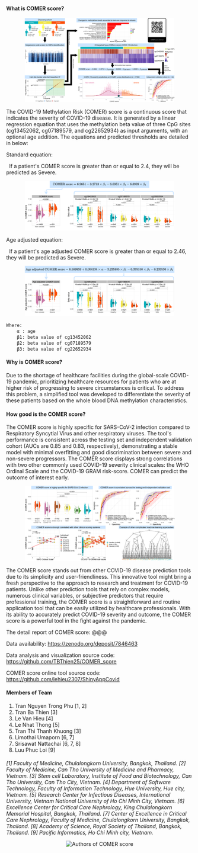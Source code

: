 #### What is COMER score?

<p align="center">
  <img src="https://raw.githubusercontent.com/lehieu2307/ShinyAppCovid/main/graphical_abstract.png"  title="Graphical abstract" style="max-width: 80%; max-height: 80%;">
</p>

The COVID-19 Methylation Risk (COMER) score is a continuous score that indicates the severity of COVID-19 disease. It is generated by a linear regression equation that uses the methylation beta value of three CpG sites (cg13452062, cg07189579, and cg22652934) as input arguments, with an optional age addition. The equations and predicted thresholds are detailed in below:

Standard equation:

&nbsp; If a patient's COMER score is greater than or equal to 2.4, they will be predicted as Severe.

<p align="center">
  <img src="https://raw.githubusercontent.com/lehieu2307/ShinyAppCovid/main/About_1_COMER_standard.png"  title="Standard COMER score equation" style="max-width: 80%; max-height: 80%;">
</p>

Age adjusted equation:

&nbsp; If a patient's age adjusted COMER score is greater than or equal to 2.46, they will be predicted as Severe.

<p align="center">
  <img src="https://raw.githubusercontent.com/lehieu2307/ShinyAppCovid/main/About_2_COMER_extend.png"  title="Age adjusted COMER score equation" style="max-width: 80%; max-height: 80%;">
</p>

    Where:
        α : age
        β1: beta value of cg13452062
        β2: beta value of cg07189579
        β3: beta value of cg22652934

#### Why is COMER score?

Due to the shortage of healthcare facilities during the global-scale COVID-19 pandemic, prioritizing healthcare resources for patients who are at higher risk of progressing to severe circumstances is critical. To address this problem, a simplified tool was developed to differentiate the severity of these patients based on the whole blood DNA methylation characteristics.

#### How good is the COMER score?

The COMER score is highly specific for SARS-CoV-2 infection compared to Respiratory Syncytial Virus and other respiratory viruses. The tool's performance is consistent across the testing set and independent validation cohort (AUCs are 0.85 and 0.83, respectively), demonstrating a stable model with minimal overfitting and good discrimination between severe and non-severe progressors. The COMER score displays strong correlations with two other commonly used COVID-19 severity clinical scales: the WHO Ordinal Scale and the COVID-19 GRAM risk-score. COMER can predict the outcome of interest early.

<p align="center">
  <img src="https://raw.githubusercontent.com/lehieu2307/ShinyAppCovid/main/About_3_good_COMER.png"  title="How good is COMER score?" style="max-width: 80%; max-height: 80%;">
</p>

The COMER score stands out from other COVID-19 disease prediction tools due to its simplicity and user-friendliness. This innovative tool might bring a fresh perspective to the approach to research and treatment for COVID-19 patients. Unlike other prediction tools that rely on complex models, numerous clinical variables, or subjective predictors that require professional training, the COMER score is a straightforward and routine application tool that can be easily utilized by healthcare professionals. With its ability to accurately predict COVID-19 severity and outcome, the COMER score is a powerful tool in the fight against the pandemic.

The detail report of COMER score: @@@

Data availability: https://zenodo.org/deposit/7846463

Data analysis and visualization source code: https://github.com/TBThien25/COMER_score

COMER score online tool source code: https://github.com/lehieu2307/ShinyAppCovid

#### Members of Team

1. Tran Nguyen Trong Phu [1, 2]
2. Tran Ba Thien [3]
3. Le Van Hieu [4]
4. Le Nhat Thong [5]
5. Tran Thi Thanh Khuong [3]
6. Limothai Umaporn [6, 7]
7. Srisawat Nattachai [6, 7, 8]
8. Luu Phuc Loi [9]

####

_[1] Faculty of Medicine, Chulalongkorn University, Bangkok, Thailand._
_[2] Faculty of Medicine, Can Tho University of Medicine and Pharmacy, Vietnam._
_[3] Stem cell Laboratory, Institute of Food and Biotechnology, Can Tho University, Can Tho City, Vietnam._
_[4] Department of Software Technology, Faculty of Information Technology, Hue University, Hue city, Vietnam._
_[5] Research Center for Infectious Diseases, International University, Vietnam National University of Ho Chi Minh City, Vietnam._
_[6] Excellence Center for Critical Care Nephrology, King Chulalongkorn Memorial Hospital, Bangkok, Thailand._
_[7] Center of Excellence in Critical Care Nephrology, Faculty of Medicine, Chulalongkorn University, Bangkok, Thailand._
_[8] Academy of Science, Royal Society of Thailand, Bangkok, Thailand._
_[9] Pacific Informatics, Ho Chi Minh city, Vietnam._

 <p align="center">
  <img src="https://raw.githubusercontent.com/lehieu2307/ShinyAppCovid/main/Avatar.png"  title="Authors of COMER score" style="max-width: 100%; max-height: 100%;">
</p>
